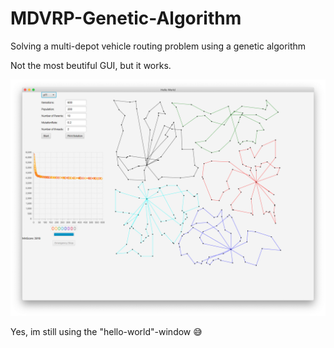 # MDVRP-Genetic-Algorithm
Solving a multi-depot vehicle routing problem using a genetic algorithm

Not the most beutiful GUI, but it works. 

![Screenshot](screenshot.png)

Yes, im still using the "hello-world"-window 😅
